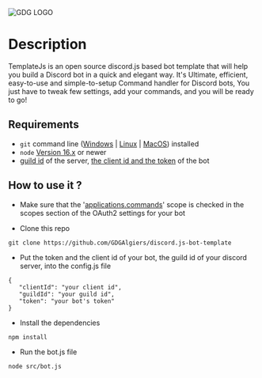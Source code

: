<img src="https://www.gdgalgiers.com/static/gdg_algiers-86a26a90b5a8da9cdd3127750215f051.png" alt="GDG LOGO" >
<br>

# Description

TemplateJs is an open source discord.js based bot template that will help you build a Discord bot in a quick and elegant way. It's Ultimate, efficient, easy-to-use and simple-to-setup Command handler for Discord bots, You just have to tweak few settings, add your commands, and you will be ready to go!

## Requirements
* ```git``` command line ([Windows](https://git-scm.com/download/win) | [Linux](https://git-scm.com/download/linux) | [MacOS](https://git-scm.com/download/mac)) installed
* ```node``` [Version 16.x](https://nodejs.org/en/) or newer
* [guild id](https://poshbot.readthedocs.io/en/latest/guides/backends/setup-discord-backend/#find-your-guild-id-server-id) of the server, [the client id and the token](https://poshbot.readthedocs.io/en/latest/guides/backends/setup-discord-backend/#prerequisites) of the bot

## How to use it ?

* Make sure that the '[applications.commands](https://discord.com/developers/applications/)' scope is checked in the scopes section of the OAuth2 settings for your bot

* Clone this repo 
 ```git
 git clone https://github.com/GDGAlgiers/discord.js-bot-template
  ```
* Put the token and the client id of your bot, the guild id of your discord server, into the config.js file 

 ```
 {
	"clientId": "your client id",
	"guildId": "your guild id",
	"token": "your bot's token"
}
  ```
* Install the dependencies
```npm
npm install 
  ```
* Run the bot.js file 
```node
node src/bot.js 
  ```
